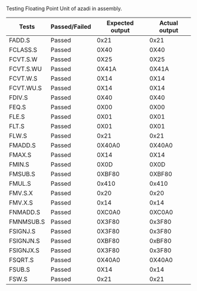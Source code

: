 Testing Floating Point Unit of azadi in assembly.

|        Tests       |  Passed/Failed   |  Expected output   |  Actual output   |
|--------------------|------------------|--------------------|------------------|
|       FADD.S       |     Passed       |       0x21         |      0x21        |  
|       FCLASS.S     |     Passed       |       0X40         |      0X40        |
|       FCVT.S.W     |     Passed       |       0X25         |      0X25        | 
|       FCVT.S.WU    |     Passed       |       0X41A        |      0X41A       |
|       FCVT.W.S     |     Passed       |       0X14         |      0X14        |
|       FCVT.WU.S    |     Passed       |       0X14         |      0X14        |
|       FDIV.S       |     Passed       |       0X40         |      0X40        |
|       FEQ.S        |     Passed       |       0X00         |      0X00        |
|       FLE.S        |     Passed       |       0X01         |      0X01        |
|       FLT.S        |     Passed       |       0X01         |      0X01        |
|       FLW.S        |     Passed       |       0x21         |      0x21        |
|       FMADD.S      |     Passed       |       0X40A0       |      0X40A0      |
|       FMAX.S       |     Passed       |       0X14         |      0X14        |
|       FMIN.S       |     Passed       |       0X0D         |      0X0D        |
|       FMSUB.S      |     Passed       |       0XBF80       |      0XBF80      |
|       FMUL.S       |     Passed       |       0x410        |      0x410       |
|       FMV.S.X      |     Passed       |       0x20         |      0x20        |
|       FMV.X.S      |     Passed       |       0x14         |      0x14        |
|       FNMADD.S     |     Passed       |       0XC0A0       |      0XC0A0      |
|       FMNMSUB.S    |     Passed       |       0X3F80       |      0x3F80      |
|       FSIGNJ.S     |     Passed       |       0X3F80       |      0x3F80      |
|       FSIGNJN.S    |     Passed       |       0XBF80       |      0xBF80      |
|       FSIGNJX.S    |     Passed       |       0X3F80       |      0x3F80      |
|       FSQRT.S      |     Passed       |       0X40A0       |      0X40A0      |
|       FSUB.S       |     Passed       |       0X14         |      0x14        |
|       FSW.S        |     Passed       |       0x21         |      0x21        |